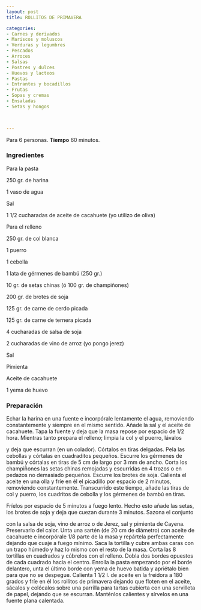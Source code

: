 ```yaml
---
layout: post
title: ROLLITOS DE PRIMAVERA

categories:
- Carnes y derivados
- Mariscos y moluscos
- Verduras y legumbres
- Pescados
- Arroces
- Salsas
- Postres y dulces
- Huevos y lacteos
- Pastas
- Entrantes y bocadillos
- Frutas
- Sopas y cremas
- Ensaladas
- Setas y hongos
 


---
```


Para 6 personas.
<b>Tiempo</b> 60 minutos.

<h3>Ingredientes</h3>

Para la pasta

250 gr. de harina

1 vaso de agua

Sal

1 1/2 cucharadas de aceite de cacahuete (yo utilizo de oliva)

Para el relleno

250 gr. de col blanca

1 puerro

1 cebolla

1 lata de gérmenes de bambú (250 gr.)

10 gr. de setas chinas (ó 100 gr. de champiñones)

200 gr. de brotes de soja

125 gr. de carne de cerdo picada

125 gr. de carne de ternera picada

4 cucharadas de salsa de soja

2 cucharadas de vino de arroz (yo pongo jerez)

Sal

Pimienta

Aceite de cacahuete

1 yema de huevo

<h3>Preparación</h3>

Echar la harina en una fuente e incorpórale lentamente el agua, removiendo constantemente y siempre en el mismo sentido. Añade la sal y el aceite de cacahuete. Tapa la fuente y deja que la masa repose por espacio de 1/2 hora. Mientras tanto prepara el relleno; limpia la col y el puerro, lávalos

y deja que escurran (en un colador). Córtalos en tiras delgadas. Pela las cebollas y córtalas en cuadraditos pequeños. Escurre los gérmenes de bambú y córtalas en tiras de 5 cm de largo por 3 mm de ancho. Corta los champiñones las setas chinas remojadas y escurridas en 4 trozos o en pedazos no demasiado pequeños. Escurre los brotes de soja. Calienta el aceite en una olla y fríe en él el picadillo por espacio de 2 minutos, removiendo constantemente. Transcurrido este tiempo, añade las tiras de col y puerro, los cuadritos de cebolla y los gérmenes de bambú en tiras.

Fríelos por espacio de 5 minutos a fuego lento. Hecho esto añade las setas, los brotes de soja y deja que cuezan durante 3 minutos. Sazona el conjunto

con la salsa de soja, vino de arroz o de Jerez, sal y pimienta de Cayena. Preservarlo del calor. Unta una sartén (de 20 cm de diámetro) con aceite de cacahuete e incorpórale 1/8 parte de la masa y repártela perfectamente dejando que cuaje a fuego mínimo. Saca la tortilla y cubre ambas caras con un trapo húmedo y haz lo mismo con el resto de la masa. Corta las 8 tortillas en cuadrados y cúbrelos con el relleno. Dobla dos bordes opuestos de cada cuadrado hacia el centro. Enrolla la pasta empezando por el borde delantero, unta el último borde con yema de huevo batida y apriétalo bien para que no se despegue. Calienta 1 1/2 l. de aceite en la freidora a 180 grados y fríe en él los rollitos de primavera dejando que floten en el aceite, sácalos y colócalos sobre una parrilla para tartas cubierta con una servilleta de papel, dejando que se escurran. Manténlos calientes y sírvelos en una fuente plana calentada.

